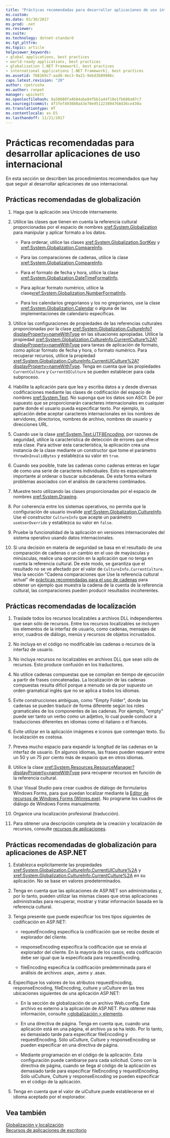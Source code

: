 ```yaml
---
title: "Prácticas recomendadas para desarrollar aplicaciones de uso internacional"
ms.custom: 
ms.date: 03/30/2017
ms.prod: .net
ms.reviewer: 
ms.suite: 
ms.technology: dotnet-standard
ms.tgt_pltfrm: 
ms.topic: article
helpviewer_keywords:
- global applications, best practices
- world-ready applications, best practices
- globalization [.NET Framework], best practices
- international applications [.NET Framework], best practices
ms.assetid: f08169c7-aad8-4ec3-9a21-9ebd3b89986c
caps.latest.revision: "20"
author: rpetrusha
ms.author: ronpet
manager: wpickett
ms.openlocfilehash: 8a50080fa4b84abe84fbb1a44f18e1fb680a07c7
ms.sourcegitcommit: 4f3fef493080a43e70e951223894768d36ce430a
ms.translationtype: HT
ms.contentlocale: es-ES
ms.lasthandoff: 11/21/2017
---
```

# <a name="best-practices-for-developing-world-ready-applications"></a>Prácticas recomendadas para desarrollar aplicaciones de uso internacional
En esta sección se describen las procedimientos recomendados que hay que seguir al desarrollar aplicaciones de uso internacional.  
  
## <a name="globalization-best-practices"></a>Prácticas recomendadas de globalización  
  
1.  Haga que la aplicación sea Unicode internamente.  
  
2.  Utilice las clases que tienen en cuenta la referencia cultural proporcionadas por el espacio de nombres <xref:System.Globalization> para manipular y aplicar formato a los datos.  
  
    -   Para ordenar, utilice las clases <xref:System.Globalization.SortKey> y <xref:System.Globalization.CompareInfo>.  
  
    -   Para las comparaciones de cadenas, utilice la clase <xref:System.Globalization.CompareInfo>.  
  
    -   Para el formato de fecha y hora, utilice la clase <xref:System.Globalization.DateTimeFormatInfo>.  
  
    -   Para aplicar formato numérico, utilice la clase<xref:System.Globalization.NumberFormatInfo>.  
  
    -   Para los calendarios gregorianos y los no gregorianos, use la clase <xref:System.Globalization.Calendar> o alguna de las implementaciones de calendario específicas.  
  
3.  Utilice las configuraciones de propiedades de las referencias culturales proporcionadas por la clase <xref:System.Globalization.CultureInfo?displayProperty=nameWithType> en las situaciones apropiadas. Utilice la propiedad <xref:System.Globalization.CultureInfo.CurrentCulture%2A?displayProperty=nameWithType> para tareas de aplicación de formato, como aplicar formato de fecha y hora, o formato numérico. Para recuperar recursos, utilice la propiedad <xref:System.Globalization.CultureInfo.CurrentUICulture%2A?displayProperty=nameWithType>. Tenga en cuenta que las propiedades `CurrentCulture` y `CurrentUICulture` se pueden establecer para cada subproceso.  
  
4.  Habilite la aplicación para que lea y escriba datos a y desde diversas codificaciones mediante las clases de codificación del espacio de nombres <xref:System.Text>. No suponga que los datos son ASCII. Dé por supuesto que se proporcionarán caracteres internacionales en cualquier parte donde el usuario pueda especificar texto. Por ejemplo, la aplicación debe aceptar caracteres internacionales en los nombres de servidores, directorios, nombres de archivo, nombres de usuario y direcciones URL.  
  
5.  Cuando use la clase <xref:System.Text.UTF8Encoding>, por razones de seguridad, utilice la característica de detección de errores que ofrece esta clase. Para activar esta característica, la aplicación crea una instancia de la clase mediante un constructor que tome el parámetro `throwOnInvalidBytes` y establezca su valor en `true`.  
  
6.  Cuando sea posible, trate las cadenas como cadenas enteras en lugar de como una serie de caracteres individuales. Esto es especialmente importante al ordenar o buscar subcadenas. De esta forma evitará problemas asociados con el análisis de caracteres combinados.  
  
7.  Muestre texto utilizando las clases proporcionadas por el espacio de nombres <xref:System.Drawing>.  
  
8.  Por coherencia entre los sistemas operativos, no permita que la configuración de usuario invalide <xref:System.Globalization.CultureInfo>. Use el constructor `CultureInfo` que acepte un parámetro `useUserOverride` y establezca su valor en `false`.  
  
9. Pruebe la funcionalidad de la aplicación en versiones internacionales del sistema operativo usando datos internacionales.  
  
10. Si una decisión en materia de seguridad se basa en el resultado de una comparación de cadenas o un cambio en el uso de mayúsculas y minúsculas, realice una operación en la aplicación que no tenga en cuenta la referencia cultural. De este modo, se garantiza que el resultado no se ve afectado por el valor de `CultureInfo.CurrentCulture`. Vea la sección "Cadena comparaciones que Use la referencia cultural actual" de [prácticas recomendadas para el uso de cadenas](../../../docs/standard/base-types/best-practices-strings.md) para obtener un ejemplo que muestra la cadena de la cuenta de la referencia cultural, las comparaciones pueden producir resultados incoherentes.  
  
## <a name="localization-best-practices"></a>Prácticas recomendadas de localización  
  
1.  Traslade todos los recursos localizables a archivos DLL independientes que sean sólo de recursos. Entre los recursos localizables se incluyen los elementos de la interfaz de usuario, como cadenas, mensajes de error, cuadros de diálogo, menús y recursos de objetos incrustados.  
  
2.  No incluya en el código no modificable las cadenas o recursos de la interfaz de usuario.  
  
3.  No incluya recursos no localizables en archivos DLL que sean sólo de recursos. Esto produce confusión en los traductores.  
  
4.  No utilice cadenas compuestas que se compilan en tiempo de ejecución a partir de frases concatenadas. La localización de las cadenas compuestas resulta difícil porque a menudo se da por supuesto un orden gramatical inglés que no se aplica a todos los idiomas.  
  
5.  Evite construcciones ambiguas, como "Empty Folder", donde las cadenas se pueden traducir de forma diferente según los roles gramaticales de los componentes de las cadenas. Por ejemplo, "empty" puede ser tanto un verbo como un adjetivo, lo cual puede conducir a traducciones diferentes en idiomas como el italiano o el francés.  
  
6.  Evite utilizar en la aplicación imágenes e iconos que contengan texto. Su localización es costosa.  
  
7.  Prevea mucho espacio para expandir la longitud de las cadenas en la interfaz de usuario. En algunos idiomas, las frases pueden requerir entre un 50 y un 75 por ciento más de espacio que en otros idiomas.  
  
8.  Utilice la clase <xref:System.Resources.ResourceManager?displayProperty=nameWithType> para recuperar recursos en función de la referencia cultural.  
  
9. Usar Visual Studio para crear cuadros de diálogo de formularios Windows Forms, para que puedan localizar mediante la [Editor de recursos de Windows Forms (Winres.exe)](../../../docs/framework/tools/winres-exe-windows-forms-resource-editor.md). No programe los cuadros de diálogo de Windows Forms manualmente.  
  
10. Organice una localización profesional (traducción).  
  
11. Para obtener una descripción completa de la creación y localización de recursos, consulte [recursos de aplicaciones](../../../docs/framework/resources/index.md).  
  
## <a name="globalization-best-practices-for-aspnet-applications"></a>Prácticas recomendadas de globalización para aplicaciones de ASP.NET  
  
1.  Establezca explícitamente las propiedades <xref:System.Globalization.CultureInfo.CurrentUICulture%2A> y <xref:System.Globalization.CultureInfo.CurrentCulture%2A> en su aplicación. No se base en valores predeterminados.  
  
2.  Tenga en cuenta que las aplicaciones de ASP.NET son administradas y, por lo tanto, pueden utilizar las mismas clases que otras aplicaciones administradas para recuperar, mostrar y tratar información basada en la referencia cultural.  
  
3.  Tenga presente que puede especificar los tres tipos siguientes de codificación en ASP.NET:  
  
    -   requestEncoding especifica la codificación que se recibe desde el explorador del cliente.  
  
    -   responseEncoding especifica la codificación que se envía al explorador del cliente. En la mayoría de los casos, esta codificación debe ser igual que la especificada para requestEncoding.  
  
    -   fileEncoding especifica la codificación predeterminada para el análisis de archivos .aspx, .asmx y .asax.  
  
4.  Especifique los valores de los atributos requestEncoding, responseEncoding, fileEncoding, culture y uiCulture en las tres ubicaciones siguientes de una aplicación ASP.NET:  
  
    -   En la sección de globalización de un archivo Web.config. Este archivo es externo a la aplicación de ASP.NET. Para obtener más información, consulte [ \<globalización > elemento](http://msdn.microsoft.com/en-us/e2dffc8e-ebd2-439b-a2fd-e3ac5e620da7).  
  
    -   En una directiva de página. Tenga en cuenta que, cuando una aplicación está en una página, el archivo ya se ha leído. Por lo tanto, es demasiado tarde para especificar fileEncoding y requestEncoding. Sólo uiCulture, Culture y responseEncoding se pueden especificar en una directiva de página.  
  
    -   Mediante programación en el código de la aplicación. Esta configuración puede cambiarse para cada solicitud. Como con la directiva de página, cuando se llega al código de la aplicación es demasiado tarde para especificar fileEncoding y requestEncoding. Sólo uiCulture, Culture y responseEncoding se pueden especificar en el código de la aplicación.  
  
5.  Tenga en cuenta que el valor de uiCulture puede establecerse en el idioma aceptado por el explorador.  
  
## <a name="see-also"></a>Vea también  
 [Globalización y localización](../../../docs/standard/globalization-localization/index.md)  
 [Recursos de aplicaciones de escritorio](../../../docs/framework/resources/index.md)
